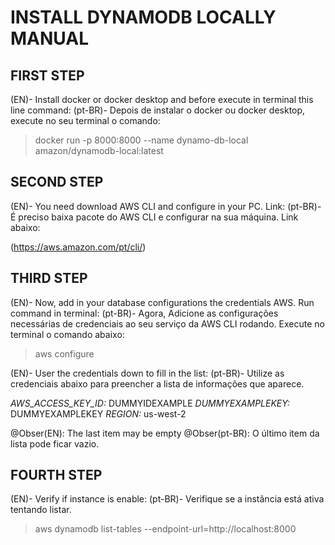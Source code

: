 # INSTALL DYNAMODB LOCALLY MANUAL

## FIRST STEP

(EN)- Install docker or docker desktop and before execute in terminal this line command: 
(pt-BR)- Depois de instalar o docker ou docker desktop, execute no seu terminal o comando:

> docker run -p 8000:8000 --name dynamo-db-local amazon/dynamodb-local:latest

## SECOND STEP
(EN)- You need download AWS CLI and configure in your PC. Link:
(pt-BR)- É preciso baixa pacote do AWS CLI e configurar na sua máquina. Link abaixo:

(https://aws.amazon.com/pt/cli/)

## THIRD STEP
(EN)- Now, add in your database configurations the credentials AWS. Run command in terminal:
(pt-BR)- Agora, Adicione as configurações necessárias de credenciais ao seu serviço da AWS CLI rodando. Execute no terminal
o comando abaixo:

> aws configure

(EN)- User the credentials down to fill in the list: 
(pt-BR)- Utilize as credenciais abaixo para preencher a lista de informações que aparece.

*AWS_ACCESS_KEY_ID:* DUMMYIDEXAMPLE
*DUMMYEXAMPLEKEY:* DUMMYEXAMPLEKEY
*REGION:* us-west-2

@Obser(EN): The last item may be empty
@Obser(pt-BR): O último item da lista pode ficar vazio.

## FOURTH STEP
(EN)- Verify if instance is enable: 
(pt-BR)- Verifique se a instância está ativa tentando listar.

> aws dynamodb list-tables --endpoint-url=http://localhost:8000
